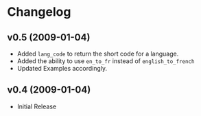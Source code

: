 # Changelog

## v0.5 (2009-01-04)

* Added `lang_code` to return the short code for a language.
* Added the ability to use `en_to_fr` instead of `english_to_french`
* Updated Examples accordingly.

## v0.4 (2009-01-04)

* Initial Release
